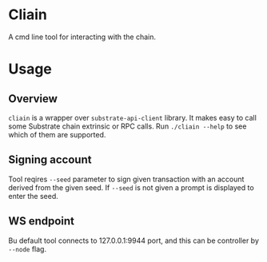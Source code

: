# Cliain

A cmd line tool for interacting with the chain.

# Usage

## Overview

`cliain` is a wrapper over `substrate-api-client` library. It makes easy to call some Substrate chain
extrinsic or RPC calls. Run `./cliain --help` to see which of them are supported.

## Signing account

Tool reqires `--seed` parameter to sign given transaction with an account derived from the given seed.
If `--seed` is not given a prompt is displayed to enter the seed.

## WS endpoint

Bu default tool connects to 127.0.0.1:9944 port, and this can be controller by `--node` flag.
